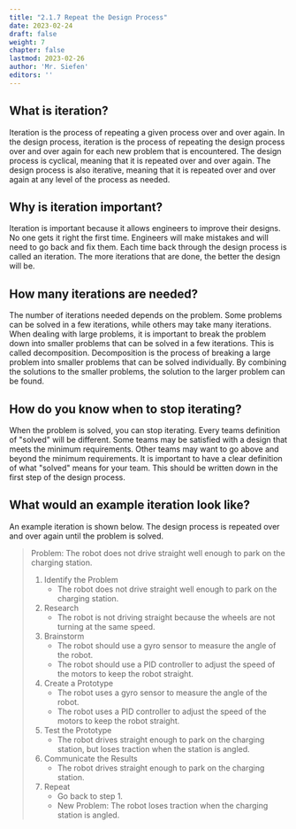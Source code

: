 ```yaml
---
title: "2.1.7 Repeat the Design Process"
date: 2023-02-24
draft: false
weight: 7
chapter: false
lastmod: 2023-02-26
author: 'Mr. Siefen'
editors: ''
---
```


## What is iteration?

Iteration is the process of repeating a given process over and over again. In the design process, iteration is the process of repeating the design process over and over again for each new problem that is encountered. The design process is cyclical, meaning that it is repeated over and over again. The design process is also iterative, meaning that it is repeated over and over again at any level of the process as needed.

## Why is iteration important?

Iteration is important because it allows engineers to improve their designs. No one gets it right the first time. Engineers will make mistakes and will need to go back and fix them. Each time back through the design process is called an iteration. The more iterations that are done, the better the design will be.

## How many iterations are needed?

The number of iterations needed depends on the problem. Some problems can be solved in a few iterations, while others may take many iterations. When dealing with large problems, it is important to break the problem down into smaller problems that can be solved in a few iterations. This is called decomposition. Decomposition is the process of breaking a large problem into smaller problems that can be solved individually. By combining the solutions to the smaller problems, the solution to the larger problem can be found.

## How do you know when to stop iterating?

When the problem is solved, you can stop iterating. Every teams definition of "solved" will be different. Some teams may be satisfied with a design that meets the minimum requirements. Other teams may want to go above and beyond the minimum requirements. It is important to have a clear definition of what "solved" means for your team. This should be written down in the first step of the design process.

## What would an example iteration look like?

An example iteration is shown below. The design process is repeated over and over again until the problem is solved.

> Problem: The robot does not drive straight well enough to park on the charging station.
>
> 1. Identify the Problem
>     - The robot does not drive straight well enough to park on the charging station.
> 2. Research
>     - The robot is not driving straight because the wheels are not turning at the same speed.
> 3. Brainstorm
>     - The robot should use a gyro sensor to measure the angle of the robot.
>     - The robot should use a PID controller to adjust the speed of the motors to keep the robot straight.
> 4. Create a Prototype
>     - The robot uses a gyro sensor to measure the angle of the robot.
>     - The robot uses a PID controller to adjust the speed of the motors to keep the robot straight.
> 5. Test the Prototype
>     - The robot drives straight enough to park on the charging station, but loses traction when the station is angled.
> 6. Communicate the Results
>     - The robot drives straight enough to park on the charging station.
> 7. Repeat
>    - Go back to step 1.
>    - New Problem: The robot loses traction when the charging station is angled.
